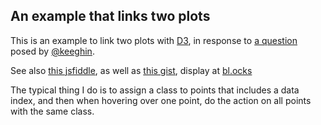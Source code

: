 ## An example that links two plots

This is an example to link two plots with [D3](http://d3js.org),
in response to
[a question](https://twitter.com/keeghin/status/564837801947324416)
posed by [@keeghin](https://twitter.com").

See also [this jsfiddle](http://jsfiddle.net/kbroman/prLbrmbg/1/),
as well as
[this gist](http://gist.github.com/kbroman/ded6a0784706a109c3a5), display
at [bl.ocks](http://bl.ocks.org/kbroman/ded6a0784706a109c3a5)

The typical thing I do is to assign a class to points that includes a
data index, and then when hovering over one point, do the action on
all points with the same class.
